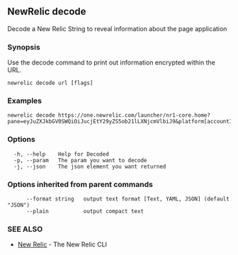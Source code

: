 ## NewRelic decode

Decode a New Relic String to reveal information about the page application


### Synopsis

Use the decode command to print out information encrypted within the URL. 

```
newrelic decode url [flags]
```

### Examples

```
newrelic decode https://one.newrelic.com/launcher/nr1-core.home?pane=eyJuZXJkbGV0SWQiOiJucjEtY29yZS5ob21lLXNjcmVlbiJ9&platform[accountId]=1

```

### Options

```
  -h, --help    Help for Decoded
  -p, --param   The param you want to decode
  -j, --json    The json element you want returned
```

### Options inherited from parent commands

```
      --format string   output text format [Text, YAML, JSON] (default "JSON")
      --plain           output compact text
```

### SEE ALSO

* [New Relic](newrelic.md)	 - The New Relic CLI

